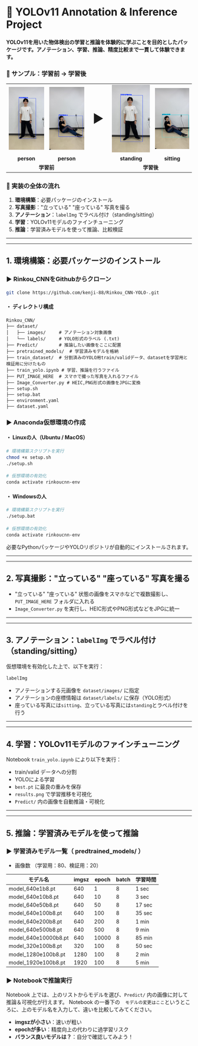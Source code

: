 # :memo: YOLOv11 Annotation & Inference Project


#### YOLOv11を用いた物体検出の学習と推論を体験的に学ぶことを目的としたパッケージです。アノテーション、学習、推論、精度比較まで一貫して体験できます。

<h3>📸 サンプル：学習前 → 学習後</h3>

<table>
  <tr>
    <td><img src="runs/detect/pre_yolov11n/IMG_3555.jpg" width="170px"></td>
    <td><img src="runs/detect/pre_yolov11n/IMG_3657.jpg" width="170px"></td>
    <td style="font-size: 32px; text-align: center;">▶</td>
    <td><img src="runs/detect/predict/IMG_3555.jpg" width="170px"></td>
    <td><img src="runs/detect/predict/IMG_3657.jpg" width="170px"></td>
  </tr>
  <tr>
    <!-- キャプション -->
    <td align="center"><strong>person</strong></td>
    <td align="center"><strong>person</strong></td>
    <td></td>
    <td align="center"><strong>standing</strong></td>
    <td align="center"><strong>sitting</strong></td>
  </tr>
  <tr>
    <td colspan="2" align="center"><strong>学習前</strong></td>
    <td></td>
    <td colspan="2" align="center"><strong>学習後</strong></td>
  </tr>
  
</table>


### :triangular_flag_on_post: 実装の全体の流れ
1. **環境構築**：必要パッケージのインストール
2. **写真撮影**："立っている" "座っている" 写真を撮る
3. **アノテーション**：`labelImg` でラベル付け（standing/sitting）
4. **学習**：YOLOv11モデルのファインチューニング
5. **推論**：学習済みモデルを使って推論、比較検証


---------------------------------------------------------------------------------
---------------------------------------------------------------------------------

##  1. **環境構築**：必要パッケージのインストール
### ▶ Rinkou_CNNをGithubからクローン
```bash
git clone https://github.com/kenji-88/Rinkou_CNN-YOLO-.git
```
#### ・ ディレクトリ構成

```
Rinkou_CNN/
├── dataset/
│   ├── images/     # アノテーション対象画像
│   └── labels/     # YOLO形式のラベル (.txt)
├── Predict/        # 推論したい画像をここに配置
├── pretrained_models/  # 学習済みモデルを格納
├── train_dataset/  # 分割済みのYOLO用train/validデータ、datasetを学習用と検証用に分けたもの
├── train_yolo.ipynb # 学習、推論を行うファイル
├── PUT_IMAGE_HERE  # スマホで撮った写真を入れるファイル
├── Image_Converter.py # HEIC,PNG形式の画像をJPGに変換
├── setup.sh
├── setup.bat
├── environment.yaml
├── dataset.yaml
```


### ▶ Anaconda仮想環境の作成

#### ・ Linuxの人（Ubuntu / MacOS）
```bash
# 環境構築スクリプトを実行
chmod +x setup.sh
./setup.sh

# 仮想環境の有効化
conda activate rinkoucnn-env
```

#### ・ Windowsの人
```bash
# 環境構築スクリプトを実行
./setup.bat

# 仮想環境の有効化
conda activate rinkoucnn-env
```

必要なPythonパッケージやYOLOリポジトリが自動的にインストールされます。

---------------------------------------------------------------------------------
---------------------------------------------------------------------------------
##  2. **写真撮影**："立っている" "座っている" 写真を撮る

- "立っている" "座っている" 状態の画像をスマホなどで複数撮影し、`PUT_IMAGE_HERE` フォルダに入れる
-  `Image_Converter.py` を実行し、HEIC形式やPNG形式などをJPGに統一

---------------------------------------------------------------------------------
---------------------------------------------------------------------------------
##  3. **アノテーション**：`labelImg` でラベル付け（standing/sitting）


仮想環境を有効化した上で、以下を実行：
```bash
labelImg
```
- アノテーションする元画像を `dataset/images/` に指定
- アノテーションの座標情報は `dataset/labels/` に保存（YOLO形式）
- 座っている写真には`sitting`、立っている写真には`standing`とラベル付けを行う


---------------------------------------------------------------------------------
---------------------------------------------------------------------------------

##  4. **学習**：YOLOv11モデルのファインチューニング


Notebook `train_yolo.ipynb` により以下を実行：
- train/valid データへの分割
- YOLOによる学習
- `best.pt` に最良の重みを保存
- `results.png` で学習推移を可視化
- `Predict/` 内の画像を自動推論・可視化

---------------------------------------------------------------------------------
---------------------------------------------------------------------------------

##  5. **推論**：学習済みモデルを使って推論


### ▶ 学習済みモデル一覧（ predtrained_models/ ）

- 画像数 （学習用：80、検証用：20）

| モデル名             | imgsz | epoch | batch | 学習時間 |
|---------------------|--------|--------|--------|--------|
| model_640e1b8.pt    | 640    | 1      | 8      |  1 sec  |
| model_640e10b8.pt   | 640    | 10     | 8      |  3 sec  |
| model_640e50b8.pt   | 640    | 50     | 8      |  17 sec |
| model_640e100b8.pt  | 640    | 100    | 8      |  35 sec |
| model_640e200b8.pt  | 640    | 200    | 8      |  1 min  |
| model_640e500b8.pt  | 640    | 500    | 8      |  9 min  |
| model_640e10000b8.pt| 640    | 10000  | 8      |  85 min |
| model_320e100b8.pt  | 320    | 100    | 8      |  50 sec |
| model_1280e100b8.pt | 1280   | 100    | 8      |  2 min  |
| model_1920e100b8.pt | 1920   | 100    | 8      |  5 min  |

### ▶ Notebookで推論実行

Notebook 上では、上のリストからモデルを選び、`Predict/` 内の画像に対して推論＆可視化が行えます。
Notebook の一番下の　`モデルの変更はここ`というところに、上のモデル名を入力して、違いを比較してみてください。
- **imgszが小さい**：速いが粗い
- **epochが多い**：精度向上の代わりに過学習リスク
- **バランス良いモデルは？**：自分で確認してみよう！



